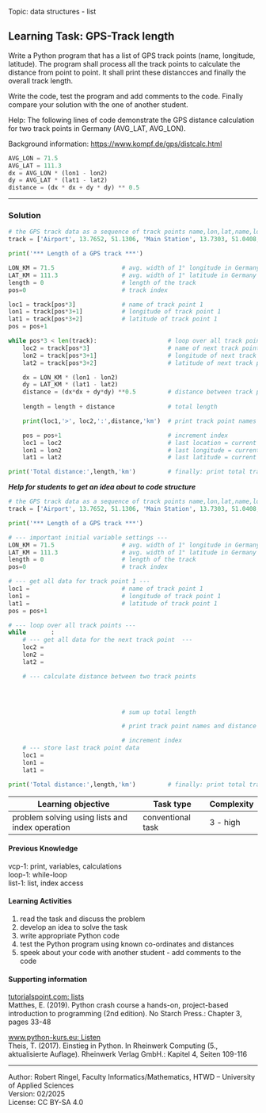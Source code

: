 Topic: data structures - list

## Learning Task: GPS-Track length

Write a Python program that has a list of GPS track points (name, longitude, latitude). The program shall process all the track points to calculate the distance from point to point. It shall print these distancces and finally the overall track length.

Write the code, test the program and add comments to the code. Finally compare your solution with the one of another student.

Help: The following lines of code demonstrate the GPS distance calculation for two track points in Germany (AVG_LAT, AVG_LON).  

Background information: https://www.kompf.de/gps/distcalc.html

``` python
AVG_LON = 71.5
AVG_LAT = 111.3
dx = AVG_LON * (lon1 - lon2)
dy = AVG_LAT * (lat1 - lat2)
distance = (dx * dx + dy * dy) ** 0.5
```

---------------------------------------

### Solution

``` python
# the GPS track data as a sequence of track points name,lon,lat,name,lon,lat,...
track = ['Airport', 13.7652, 51.1306, 'Main Station', 13.7303, 51.0408, 'University', 13.7351, 51.0372, 'Blue Wonder', 13.8095, 51.0533]

print('*** Length of a GPS track ***')

LON_KM = 71.5                   # avg. width of 1° longitude in Germany
LAT_KM = 111.3                  # avg. width of 1° latitude in Germany
length = 0                      # length of the track
pos=0                           # track index

loc1 = track[pos*3]             # name of track point 1
lon1 = track[pos*3+1]           # longitude of track point 1
lat1 = track[pos*3+2]           # latitude of track point 1
pos = pos+1

while pos*3 < len(track):                    # loop over all track points
	loc2 = track[pos*3]                      # name of next track point
	lon2 = track[pos*3+1]                    # longitude of next track point
	lat2 = track[pos*3+2]                    # latitude of next track point

	dx = LON_KM * (lon1 - lon2)
	dy = LAT_KM * (lat1 - lat2)
	distance = (dx*dx + dy*dy) **0.5         # distance between track point
	
	length = length + distance               # total length

	print(loc1,'>', loc2,':',distance,'km')  # print track point names and distance

	pos = pos+1                              # increment index
	loc1 = loc2                              # last location = current location
	lon1 = lon2                              # last longitude = current longitude
	lat1 = lat2                              # last latitude = current latitude

print('Total distance:',length,'km')         # finally: print total track length
```

***Help for students to get an idea about to code structure***
``` python
# the GPS track data as a sequence of track points name,lon,lat,name,lon,lat,...
track = ['Airport', 13.7652, 51.1306, 'Main Station', 13.7303, 51.0408, 'University', 13.7351, 51.0372, 'Blue Wonder', 13.8095, 51.0533]

print('*** Length of a GPS track ***')

# --- important initial variable settings ---
LON_KM = 71.5                   # avg. width of 1° longitude in Germany
LAT_KM = 111.3                  # avg. width of 1° latitude in Germany
length = 0                      # length of the track
pos=0                           # track index

# --- get all data for track point 1 ---
loc1 =                          # name of track point 1
lon1 =                          # longitude of track point 1
lat1 =                          # latitude of track point 1
pos = pos+1

# --- loop over all track points ---
while       :
	# --- get all data for the next track point  ---	
	loc2 = 
	lon2 = 
	lat2 = 

	# --- calculate distance between two track points



	
	                            # sum up total length

	                            # print track point names and distance

	                            # increment index
	# --- store last track point data
	loc1 = 
	lon1 = 
	lat1 = 

print('Total distance:',length,'km')         # finally: print total track length
```

| **Learning objective**                         | **Task type**   | **Complexity** |
| ---------------------------------------------- | --------------- | -------------- |
| problem solving using lists and index operation | conventional task | 3 - high     | 

#### Previous Knowledge

vcp-1: print, variables, calculations  
loop-1: while-loop  
list-1: list, index access  
  
#### Learning Activities

1) read the task and discuss the problem
2) develop an idea to solve the task
3) write appropriate Python code
4) test the Python program using known co-ordinates and distances
5) speek about your code with another student - add comments to the code

#### Supporting information

[tutorialspoint.com: lists](https://www.tutorialspoint.com/python/python_lists.htm)  
Matthes, E. (2019). Python crash course a hands-on, project-based introduction to programming (2nd edition). No Starch Press.: Chapter 3, pages 33-48  

[www.python-kurs.eu: Listen](https://www.python-kurs.eu/python3_listen.php)  
Theis, T. (2017). Einstieg in Python. In Rheinwerk Computing (5., aktualisierte Auflage). Rheinwerk Verlag GmbH.: Kapitel 4, Seiten 109-116

---------------------------------------

Author: Robert Ringel, Faculty Informatics/Mathematics, HTWD – University of Applied Sciences  
Version: 02/2025  
License: CC BY-SA 4.0